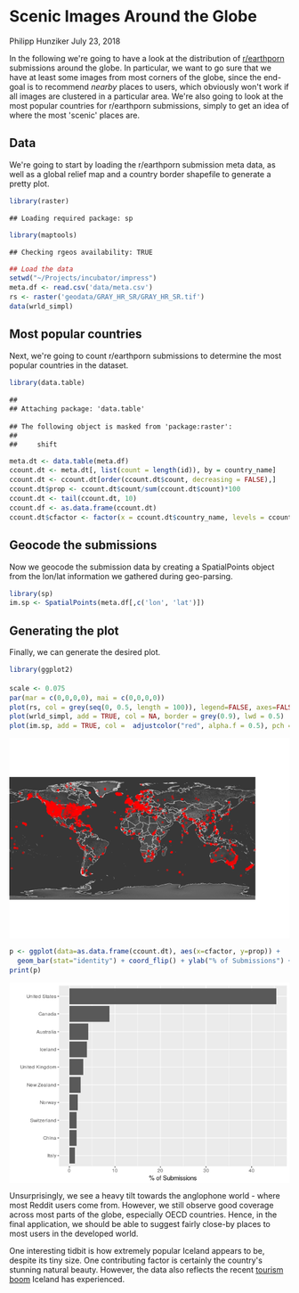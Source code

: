 Scenic Images Around the Globe
================
Philipp Hunziker
July 23, 2018

In the following we're going to have a look at the distribution of [r/earthporn](http://www.reddit.com/r/earthporn) submissions around the globe. In particular, we want to go sure that we have at least some images from most corners of the globe, since the end-goal is to recommend *nearby* places to users, which obviously won't work if all images are clustered in a particular area. We're also going to look at the most popular countries for r/earthporn submissions, simply to get an idea of where the most 'scenic' places are.

Data
----

We're going to start by loading the r/earthporn submission meta data, as well as a global relief map and a country border shapefile to generate a pretty plot.

``` r
library(raster)
```

    ## Loading required package: sp

``` r
library(maptools)
```

    ## Checking rgeos availability: TRUE

``` r
## Load the data
setwd("~/Projects/incubator/impress")
meta.df <- read.csv('data/meta.csv')
rs <- raster('geodata/GRAY_HR_SR/GRAY_HR_SR.tif')
data(wrld_simpl)
```

Most popular countries
----------------------

Next, we're going to count r/earthporn submissions to determine the most popular countries in the dataset.

``` r
library(data.table)
```

    ## 
    ## Attaching package: 'data.table'

    ## The following object is masked from 'package:raster':
    ## 
    ##     shift

``` r
meta.dt <- data.table(meta.df)
ccount.dt <- meta.dt[, list(count = length(id)), by = country_name]
ccount.dt <- ccount.dt[order(ccount.dt$count, decreasing = FALSE),]
ccount.dt$prop <- ccount.dt$count/sum(ccount.dt$count)*100
ccount.dt <- tail(ccount.dt, 10)
ccount.df <- as.data.frame(ccount.dt)
ccount.dt$cfactor <- factor(x = ccount.dt$country_name, levels = ccount.dt$country_name)
```

Geocode the submissions
-----------------------

Now we geocode the submission data by creating a SpatialPoints object from the lon/lat information we gathered during geo-parsing.

``` r
library(sp)
im.sp <- SpatialPoints(meta.df[,c('lon', 'lat')])
```

Generating the plot
-------------------

Finally, we can generate the desired plot.

``` r
library(ggplot2)

scale <- 0.075
par(mar = c(0,0,0,0), mai = c(0,0,0,0))
plot(rs, col = grey(seq(0, 0.5, length = 100)), legend=FALSE, axes=FALSE, box=FALSE)
plot(wrld_simpl, add = TRUE, col = NA, border = grey(0.9), lwd = 0.5)
plot(im.sp, add = TRUE, col =  adjustcolor("red", alpha.f = 0.5), pch = 16, cex = 0.8)
```

<img src="world_map_files/figure-markdown_github/pressure-1.png" style="display: block; margin: auto;" />

``` r
p <- ggplot(data=as.data.frame(ccount.dt), aes(x=cfactor, y=prop)) +
  geom_bar(stat="identity") + coord_flip() + ylab("% of Submissions") + xlab("")
print(p)
```

<img src="world_map_files/figure-markdown_github/pressure-2.png" style="display: block; margin: auto;" />

Unsurprisingly, we see a heavy tilt towards the anglophone world - where most Reddit users come from. However, we still observe good coverage across most parts of the globe, especially OECD countries. Hence, in the final application, we should be able to suggest fairly close-by places to most users in the developed world.

One interesting tidbit is how extremely popular Iceland appears to be, despite its tiny size. One contributing factor is certainly the country's stunning natural beauty. However, the data also reflects the recent [tourism boom](https://www.ft.com/content/44ebbfee-025e-11e7-aa5b-6bb07f5c8e12) Iceland has experienced.
